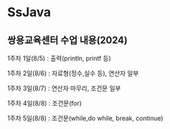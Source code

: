 # SsJava
## 쌍용교육센터 수업 내용(2024)

1주차 1일(8/5) : 출력(println, printf 등)

1주차 2일(8/6) : 자료형(정수,실수 등), 연산자 일부

1주차 3일(8/7) : 연산자 마무리, 조건문 일부

1주차 4일(8/8) : 조건문(for)

1주차 5일(8/8) : 조건문(while,do while, break, continue)


